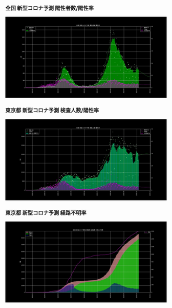 ### 全国 新型コロナ予測 陽性者数/陽性率

![陽性者数-陽性率](https://github.com/geneasyura/cov19-hm/blob/master/images/mhlw-posis.jpg?raw=true)


### 東京都 新型コロナ予測 検査人数/陽性率

![検査人数-陽性率](https://github.com/geneasyura/cov19-hm/blob/master/images/mhlw-tests.jpg?raw=true)


### 東京都 新型コロナ予測 経路不明率

![陽性者-退院者-入院中-死者](https://github.com/geneasyura/cov19-hm/blob/master/images/mhlw-total.jpg?raw=true)
